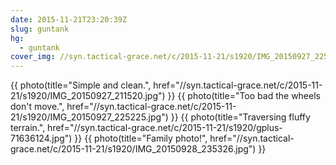 ```yaml
---
date: 2015-11-21T23:20:39Z
slug: guntank
hg:
  - guntank
cover_img: //syn.tactical-grace.net/c/2015-11-21/s1920/IMG_20150927_225225.jpg
---
```

{{ photo(title="Simple and clean.", href="//syn.tactical-grace.net/c/2015-11-21/s1920/IMG_20150927_211520.jpg") }}
{{ photo(title="Too bad the wheels don't move.", href="//syn.tactical-grace.net/c/2015-11-21/s1920/IMG_20150927_225225.jpg") }}
{{ photo(title="Traversing fluffy terrain.", href="//syn.tactical-grace.net/c/2015-11-21/s1920/gplus-71636124.jpg") }}
{{ photo(title="Family photo!", href="//syn.tactical-grace.net/c/2015-11-21/s1920/IMG_20150928_235326.jpg") }}
